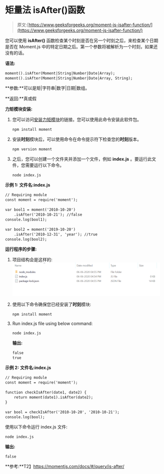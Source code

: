 # 矩量法 isAfter()函数

> 原文:[https://www.geeksforgeeks.org/moment-js-isafter-function/](https://www.geeksforgeeks.org/moment-js-isafter-function/)

您可以使用 **isAfter()** 函数检查某个时刻是否在另一个时刻之后，来检查某个日期是否在 Moment.js 中的特定日期之后。第一个参数将被解析为一个时刻，如果还没有的话。

**语法:**

```
moment().isAfter(Moment|String|Number|Date|Array);
moment().isAfter(Moment|String|Number|Date|Array, String);

```

**参数:**可以是矩|字符串|数字|日期|数组。

**返回:**真或假

**力矩模块安装:**

1.  您可以访问[安装力矩模块](https://www.npmjs.com/package/moment)的链接。您可以使用此命令安装此软件包。

    ```
    npm install moment
    ```

2.  安装**时刻**模块后，可以使用命令在命令提示符下检查您的**时刻**版本。

    ```
    npm version moment
    ```

3.  之后，您可以创建一个文件夹并添加一个文件，例如 **index.js** 。要运行此文件，您需要运行以下命令。

    ```
    node index.js
    ```

**示例 1:** **文件名:index.js**

```
// Requiring module
const moment = require('moment');

var bool1 = moment('2010-10-20')
    .isAfter('2010-10-21'); //false
console.log(bool1);

var bool2 = moment('2019-10-20')
    .isAfter('2010-12-31', 'year'); //true
console.log(bool2);
```

**运行程序的步骤:**

1.  项目结构会是这样的:
    ![](img/3209d9b4369c180282a34be8070d7d6e.png)
2.  使用以下命令确保您已经安装了**时刻**模块:

    ```
    npm install moment
    ```

3.  Run index.js file using below command:

    ```
    node index.js
    ```

    **输出:**

    ```
    false
    true

    ```

**示例 2:** **文件名:index.js**

```
// Requiring module
const moment = require('moment');

function checkIsAfter(date1, date2) {
    return moment(date1).isAfter(date2);
}

var bool = checkIsAfter('2010-10-20', '2010-10-21'); 
console.log(bool);
```

使用以下命令运行 index.js 文件:

```
node index.js
```

**输出:**

```
false

```

**参考:**T2】https://momentjs.com/docs/#/query/is-after/